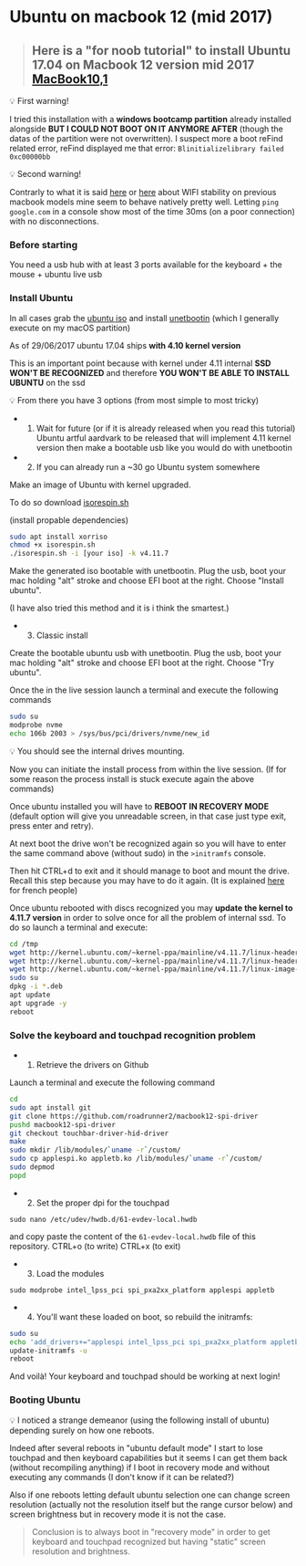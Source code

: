 # Ubuntu on macbook 12 (mid 2017)

> ## Here is a "for noob tutorial" to install Ubuntu 17.04 on Macbook 12 version mid 2017 [MacBook10,1](https://en.wikipedia.org/wiki/MacBook_(Retina)#Technical_Specifications)

:bulb: First warning!

I tried this installation with a **windows bootcamp partition** already installed alongside
**BUT I COULD NOT BOOT ON IT ANYMORE AFTER** (though the datas of the partition were not overwritten).
I suspect more a boot reFind related error,
reFind displayed me that error: `Blinitializelibrary failed 0xc00000bb`

:bulb: Second warning!

Contrarly to what it is said [here](https://gist.github.com/roadrunner2/1289542a748d9a104e7baec6a92f9cd7) or [here](https://github.com/Dunedan/mbp-2016-linux) about WIFI stability on previous macbook models mine seem to behave natively pretty well. Letting `ping google.com` in a console show most of the time 30ms (on a poor connection) with no disconnections.

### Before starting

You need a usb hub with at least 3 ports available for the keyboard + the mouse + ubuntu live usb

### Install Ubuntu

In all cases grab the [ubuntu iso](http://releases.ubuntu.com) and install [unetbootin](https://unetbootin.github.io) (which I generally execute on my macOS partition)

As of 29/06/2017 ubuntu 17.04 ships **with 4.10 kernel version**

This is an important point because with kernel under 4.11 internal **SSD WON'T BE RECOGNIZED** and therefore **YOU WON'T BE ABLE TO INSTALL UBUNTU** on the ssd

:bulb: From there you have 3 options (from most simple to most tricky)

- 1) Wait for future (or if it is already released when you read this tutorial) Ubuntu artful aardvark to be released that will implement 4.11 kernel version then make a bootable usb like you would do with unetbootin

- 2) If you can already run a ~30 go Ubuntu system somewhere

Make an image of Ubuntu with kernel upgraded.

To do so download [isorespin.sh](http://www.cnx-software.com/2017/03/29/isorespin-sh-script-updates-ubuntu-iso-files-with-mainline-kernel)

(install propable dependencies)

```bash
sudo apt install xorriso
chmod +x isorespin.sh
./isorespin.sh -i [your iso] -k v4.11.7
```

Make the generated iso bootable with unetbootin.
Plug the usb, boot your mac holding "alt" stroke and choose EFI boot at the right.
Choose "Install ubuntu".

(I have also tried this method and it is i think the smartest.)

- 3) Classic install

Create the bootable ubuntu usb with unetbootin.
Plug the usb, boot your mac holding "alt" stroke and choose EFI boot at the right.
Choose "Try ubuntu".

Once the in the live session launch a terminal and execute the following commands

```bash
sudo su
modprobe nvme
echo 106b 2003 > /sys/bus/pci/drivers/nvme/new_id
```

:bulb: You should see the internal drives mounting.

Now you can initiate the install process from within the live session.
(If for some reason the process install is stuck execute again the above commands)

Once ubuntu installed you will have to **REBOOT IN RECOVERY MODE** (default option will give you unreadable screen, in that case just type exit, press enter and retry).

At next boot the drive won't be recognized again so you will have to enter the same command above (without sudo) in the `>initramfs` console.

Then hit CTRL+d to exit and it should manage to boot and mount the drive. Recall this step because you may have to do it again. (It is explained [here](https://www.debian-fr.org/t/probleme-dualboot-sur-macos/73496/15) for french people)

Once ubuntu rebooted with discs recognized you may **update the kernel to 4.11.7 version** in order to solve once for all the problem of internal ssd.
To do so launch a terminal and execute:

```bash
cd /tmp
wget http://kernel.ubuntu.com/~kernel-ppa/mainline/v4.11.7/linux-headers-4.11.7-041107_4.11.7-041107.201706240231_all.deb
wget http://kernel.ubuntu.com/~kernel-ppa/mainline/v4.11.7/linux-headers-4.11.7-041107-generic_4.11.7-041107.201706240231_amd64.deb
wget http://kernel.ubuntu.com/~kernel-ppa/mainline/v4.11.7/linux-image-4.11.7-041107-generic_4.11.7-041107.201706240231_amd64.deb
sudo su 
dpkg -i *.deb
apt update
apt upgrade -y
reboot
```

### Solve the keyboard and touchpad recognition problem

- 1) Retrieve the drivers on Github

Launch a terminal and execute the following command

```bash
cd
sudo apt install git
git clone https://github.com/roadrunner2/macbook12-spi-driver
pushd macbook12-spi-driver
git checkout touchbar-driver-hid-driver
make
sudo mkdir /lib/modules/`uname -r`/custom/
sudo cp applespi.ko appletb.ko /lib/modules/`uname -r`/custom/
sudo depmod
popd
```

- 2) Set the proper dpi for the touchpad

`sudo nano /etc/udev/hwdb.d/61-evdev-local.hwdb`

and copy paste the content of the `61-evdev-local.hwdb` file of this repository.
CTRL+o (to write)
CTRL+x (to exit)

- 3) Load the modules

`sudo modprobe intel_lpss_pci spi_pxa2xx_platform applespi appletb`

- 4) You'll want these loaded on boot, so rebuild the initramfs:

```bash
sudo su
echo 'add_drivers+="applespi intel_lpss_pci spi_pxa2xx_platform appletb"' >> /etc/initramfs-tools/modules
update-initramfs -u
reboot
```

And voilà! Your keyboard and touchpad should be working at next login!

### Booting Ubuntu

:bulb: I noticed a strange demeanor (using the following install of ubuntu) depending surely on how one reboots.

Indeed after several reboots in "ubuntu default mode" I start to lose touchpad and then keyboard capabilities
but it seems I can get them back (without recompiling anything) if I boot in recovery mode and without executing any commands (I don't know if it can be related?)

Also if one reboots letting default ubuntu selection one can change screen resolution (actually not the resolution itself but the range cursor below) and screen brightness
but in recovery mode it is not the case.

>Conclusion is to always boot in "recovery mode" in order to get keyboard and touchpad recognized but having "static" screen resolution and brightness.
